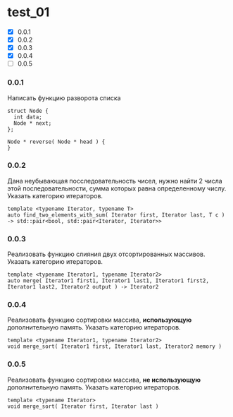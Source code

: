 # test_01

- [x] 0.0.1
- [x] 0.0.2
- [x] 0.0.3
- [x] 0.0.4
- [ ] 0.0.5

### 0.0.1

Написать функцию разворота списка
```
struct Node {
  int data;
  Node * next;
};

Node * reverse( Node * head ) {
}
```
### 0.0.2
Дана неубывающая посследовательность чисел, нужно найти 2 числа этой последовательности, сумма которых равна определенному числу. Указать категорию итераторов.
```
template <typename Iterator, typename T>
auto find_two_elements_with_sum( Iterator first, Iterator last, T c )
-> std::pair<bool, std::pair<Iterator, Iterator>>
```
### 0.0.3
Реализовать функцию слияния двух отсортированных массивов. Указать категорию итераторов.
```
template <typename Iterator1, typename Iterator2>
auto merge( Iterator1 first1, Iterator1 last1, Iterator1 first2, Iterator1 last2, Iterator2 output ) -> Iterator2
```
### 0.0.4
Реализовать функцию сортировки массива, **использующую** дополнительную память. Указать категорию итераторов.
```
template <typename Iterator1, typename Iterator2>
void merge_sort( Iterator1 first, Iterator1 last, Iterator2 memory )
```
### 0.0.5
Реализовать функцию сортировки массива, **не использующую** дополнительную память. Указать категорию итераторов.
```
template <typename Iterator>
void merge_sort( Iterator first, Iterator last )
```
